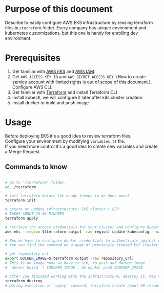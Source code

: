 # Purpose of this document

Describe to easily configure AWS EKS infrastructure by reusing terraform files in `/terraform` folder. Every company has unique environment and kubernetes customizations, but this one is handy for enrolling dev environment.

# Prerequisites
1. Get familiar with [AWS EKS](https://aws.amazon.com/eks/) and [AWS IAM](https://aws.amazon.com/iam/).
2. Get `AWS_ACCESS_KEY_ID` and `AWS_SECRET_ACCESS_KEY`. (How to create service account with limited rights is out of scope of this document.). Configure AWS CLI.
3. Get familiar with [Terraform](https://developer.hashicorp.com/terraform/intro) and install Terraform CLI
4. Install kubectl, we will configure it later after k8s cluster creation.
5. Install docker to build and push image.

# Usage
Before deploying EKS it's a good idea to review terraform files.  
Configure your environment by modifying `variables.tf` file.  
If you need more control it's a good idea to create new variables and create a Merge Request.

## Commands to know
```bash

# Go to '/terraform' folder.
cd ./terraform

# init terraform before the usage (needs to be done once)
terraform init

# create or update infrastructure: EKS cluster + ECR
# TAKES ABOUT 15-20 MINUTES
terraform apply

# retrieve the access credentials for your cluster and configure kubectl
aws eks --region $(terraform output -raw region) update-kubeconfig --name $(terraform output -raw cluster_name)

# Now we have to configure docker credentials to authenticate against AWS ECR.
# You can find the command on a apge of previously created ECR cluster.

# get repository url
export DOCKER_IMAGE=$(terraform output -raw repository_url)
# This is an image name we have to use, to push and docker image
# `docker build -t $DOCKER_IMAGE . && docker push $DOCKER_IMAGE`

# After you finished working with the infrastructure, destroy it. May take about 15-20 minutes.
terraform destroy
# During execution of `apply` command, terraform create about 50 resources. Deleting them manually is painfull. Terraform store state with all deployed resources in a state file. By executing `terraform destroy` on the same machine will use this state file, and determine resources to be deleted automatically.
```
